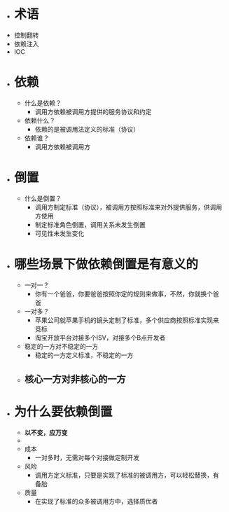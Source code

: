 - # 术语
- 控制翻转
- 依赖注入
- IOC
- # 依赖
	- 什么是依赖？
		- 调用方依赖被调用方提供的服务协议和约定
	- 依赖什么？
		- 依赖的是被调用法定义的标准（协议）
	- 依赖谁？
		- 调用方依赖被调用方
- # 倒置
	- 什么是倒置？
		- 调用方制定标准（协议），被调用方按照标准来对外提供服务，供调用方使用
		- 制定标准角色倒置，调用关系未发生倒置
		- 可见性未发生变化
- # 哪些场景下做依赖倒置是有意义的
	- 一对一？
		- 你有一个爸爸，你要爸爸按照你定的规则来做事，不然，你就换个爸爸
	- 一对多？
		- 苹果公司就苹果手机的镜头定制了标准，多个供应商按照标准实现来竞标
		- 淘宝开放平台对接多个ISV，对接多个B点开发者
	- 稳定的一方对不稳定的一方
		- 稳定的一方定义标准，不稳定的一方
	- 核心一方对非核心的一方
		-
- # 为什么要依赖倒置
	- **以不变，应万变**
	-
	- 成本
		- 一对多时，无需对每个对接做定制开发
	- 风险
		- 调用方定义标准，只要是实现了标准的被调用方，可以轻松替换，有备胎
	- 质量
		- 在实现了标准的众多被调用方中，选择质优者
